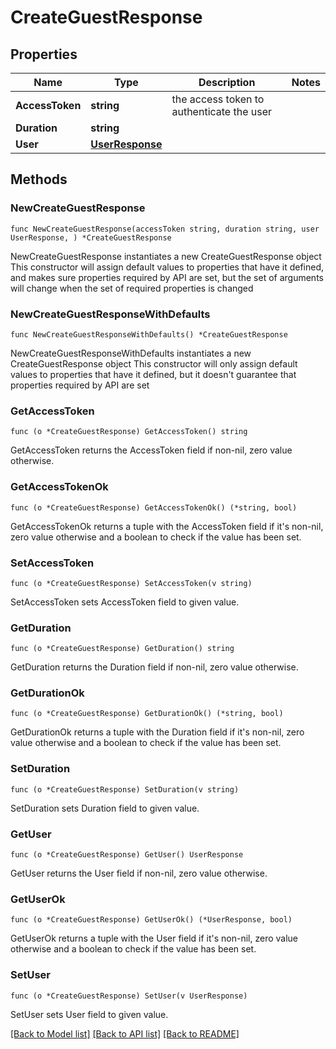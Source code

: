 # CreateGuestResponse

## Properties

Name | Type | Description | Notes
------------ | ------------- | ------------- | -------------
**AccessToken** | **string** | the access token to authenticate the user | 
**Duration** | **string** |  | 
**User** | [**UserResponse**](UserResponse.md) |  | 

## Methods

### NewCreateGuestResponse

`func NewCreateGuestResponse(accessToken string, duration string, user UserResponse, ) *CreateGuestResponse`

NewCreateGuestResponse instantiates a new CreateGuestResponse object
This constructor will assign default values to properties that have it defined,
and makes sure properties required by API are set, but the set of arguments
will change when the set of required properties is changed

### NewCreateGuestResponseWithDefaults

`func NewCreateGuestResponseWithDefaults() *CreateGuestResponse`

NewCreateGuestResponseWithDefaults instantiates a new CreateGuestResponse object
This constructor will only assign default values to properties that have it defined,
but it doesn't guarantee that properties required by API are set

### GetAccessToken

`func (o *CreateGuestResponse) GetAccessToken() string`

GetAccessToken returns the AccessToken field if non-nil, zero value otherwise.

### GetAccessTokenOk

`func (o *CreateGuestResponse) GetAccessTokenOk() (*string, bool)`

GetAccessTokenOk returns a tuple with the AccessToken field if it's non-nil, zero value otherwise
and a boolean to check if the value has been set.

### SetAccessToken

`func (o *CreateGuestResponse) SetAccessToken(v string)`

SetAccessToken sets AccessToken field to given value.


### GetDuration

`func (o *CreateGuestResponse) GetDuration() string`

GetDuration returns the Duration field if non-nil, zero value otherwise.

### GetDurationOk

`func (o *CreateGuestResponse) GetDurationOk() (*string, bool)`

GetDurationOk returns a tuple with the Duration field if it's non-nil, zero value otherwise
and a boolean to check if the value has been set.

### SetDuration

`func (o *CreateGuestResponse) SetDuration(v string)`

SetDuration sets Duration field to given value.


### GetUser

`func (o *CreateGuestResponse) GetUser() UserResponse`

GetUser returns the User field if non-nil, zero value otherwise.

### GetUserOk

`func (o *CreateGuestResponse) GetUserOk() (*UserResponse, bool)`

GetUserOk returns a tuple with the User field if it's non-nil, zero value otherwise
and a boolean to check if the value has been set.

### SetUser

`func (o *CreateGuestResponse) SetUser(v UserResponse)`

SetUser sets User field to given value.



[[Back to Model list]](../README.md#documentation-for-models) [[Back to API list]](../README.md#documentation-for-api-endpoints) [[Back to README]](../README.md)


